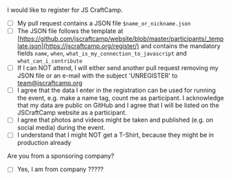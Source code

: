 I would like to register for JS CraftCamp.    
- [ ] My pull request contains a JSON file `$name_or_nickname.json`    
- [ ] The JSON file follows the template at [https://github.com/jscraftcamp/website/blob/master/participants/_template.json](https://jscraftcamp.org/register/) and contains the mandatory fields `name`, `when`, `what_is_my_connection_to_javascript` and `what_can_i_contribute`    
- [ ] If I can NOT attend, I will either send another pull request removing my JSON file or an e-mail with the subject 'UNREGISTER' to team@jscraftcamp.org
- [ ] I agree that the data I enter in the registration can be used for running the event, e.g. make a name tag, count me as participant. I acknowledge that my data are public on GitHub and I agree that I will be listed on the JSCraftCamp website as a participant.
- [ ] I agree that photos and videos might be taken and published (e.g. on social media) during the event.
- [ ] I understand that I might NOT get a T-Shirt, because they might be in production already

Are you from a sponsoring company?
- [ ] Yes, I am from company ?????
